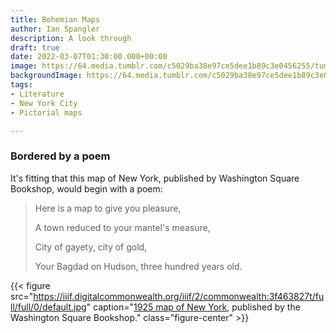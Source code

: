 ```yaml
---
title: Bohemian Maps
author: Ian Spangler
description: A look through 
draft: true
date: 2022-03-07T01:30:00.000+00:00
image: https://64.media.tumblr.com/c5029ba38e97ce5dee1b89c3e0456255/tumblr_osocpkt19h1rrufk0o1_1280.jpg
backgroundImage: https://64.media.tumblr.com/c5029ba38e97ce5dee1b89c3e0456255/tumblr_osocpkt19h1rrufk0o1_1280.jpg
tags:
- Literature
- New York City
- Pictorial maps

---
```


### Bordered by a poem

It's fitting that this map of New York, published by Washington Square Bookshop, would begin with a poem:

>Here is a map to give you pleasure,
>
>A town reduced to your mantel's measure,
>
>City of gayety, city of gold,
>
>Your Bagdad on Hudson, three hundred years old.

{{< figure src="https://iiif.digitalcommonwealth.org/iiif/2/commonwealth:3f463827t/full/full/0/default.jpg" caption="[1925 map of New York](https://collections.leventhalmap.org/search/commonwealth:3f463826j), published by the Washington Square Bookshop." class="figure-center" >}}
